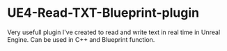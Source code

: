# UE4-Read-TXT-Blueprint-plugin

Very usefull plugin I've created to read and write text in real time in Unreal Engine.
Can be used in C++ and Blueprint function.
